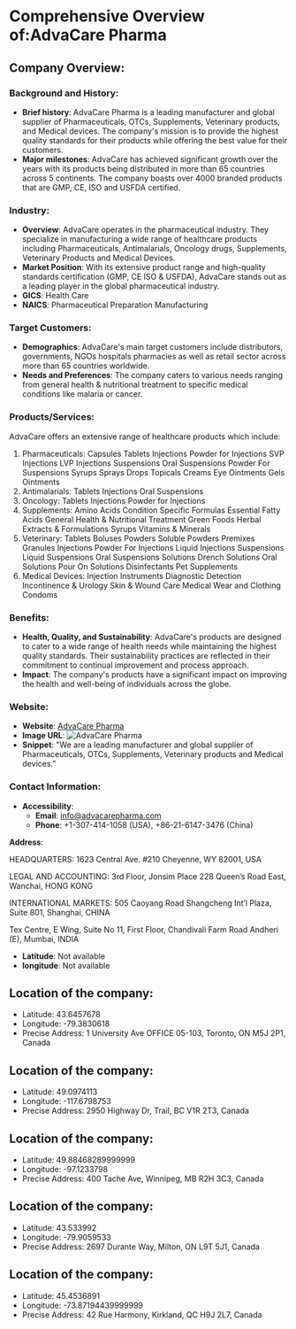 # Comprehensive Overview of:AdvaCare Pharma

## Company Overview:

### Background and History:
- **Brief history**: AdvaCare Pharma is a leading manufacturer and global supplier of Pharmaceuticals, OTCs, Supplements, Veterinary products, and Medical devices. The company's mission is to provide the highest quality standards for their products while offering the best value for their customers.
- **Major milestones**: AdvaCare has achieved significant growth over the years with its products being distributed in more than 65 countries across 5 continents. The company boasts over 4000 branded products that are GMP, CE, ISO and USFDA certified.

### Industry:
- **Overview**: AdvaCare operates in the pharmaceutical industry. They specialize in manufacturing a wide range of healthcare products including Pharmaceuticals, Antimalarials, Oncology drugs, Supplements, Veterinary Products and Medical Devices.
- **Market Position**: With its extensive product range and high-quality standards certification (GMP, CE ISO & USFDA), AdvaCare stands out as a leading player in the global pharmaceutical industry.
- **GICS**: Health Care
- **NAICS**: Pharmaceutical Preparation Manufacturing

### Target Customers:
- **Demographics**: AdvaCare's main target customers include distributors, governments, NGOs hospitals pharmacies as well as retail sector across more than 65 countries worldwide.
- **Needs and Preferences**: The company caters to various needs ranging from general health & nutritional treatment to specific medical conditions like malaria or cancer.

### Products/Services:
AdvaCare offers an extensive range of healthcare products which include:

1. Pharmaceuticals: Capsules Tablets Injections Powder for Injections SVP Injections LVP Injections Suspensions Oral Suspensions Powder For Suspensions Syrups Sprays Drops Topicals Creams Eye Ointments Gels Ointments
2. Antimalarials: Tablets Injections Oral Suspensions
3. Oncology: Tablets Injections Powder for Injections
4. Supplements: Amino Acids Condition Specific Formulas Essential Fatty Acids General Health & Nutritional Treatment Green Foods Herbal Extracts & Formulations Syrups Vitamins & Minerals
5. Veterinary: Tablets Boluses Powders Soluble Powders Premixes Granules Injections Powder For Injections Liquid Injections Suspensions Liquid Suspensions Oral Suspensions Solutions Drench Solutions Oral Solutions Pour On Solutions Disinfectants Pet Supplements
6. Medical Devices: Injection Instruments Diagnostic Detection Incontinence & Urology Skin & Wound Care Medical Wear and Clothing Condoms

### Benefits:
- **Health, Quality, and Sustainability**: AdvaCare's products are designed to cater to a wide range of health needs while maintaining the highest quality standards. Their sustainability practices are reflected in their commitment to continual improvement and process approach.
- **Impact**: The company's products have a significant impact on improving the health and well-being of individuals across the globe.

### Website:
- **Website**: [AdvaCare Pharma](https://www.advacarepharma.com/)
- **Image URL**: ![AdvaCare Pharma](https://www.advacarepharma.com/wp-content/uploads/2018/06/logo.png)
- **Snippet**: "We are a leading manufacturer and global supplier of Pharmaceuticals, OTCs, Supplements, Veterinary products and Medical devices."

### Contact Information:
- **Accessibility**:
  - **Email**: info@advacarepharma.com
  - **Phone**: +1-307-414-1058 (USA), +86-21-6147-3476 (China)
  
**Address**:

HEADQUARTERS: 
1623 Central Ave. #210 Cheyenne, WY 82001, USA 

LEGAL AND ACCOUNTING: 
3rd Floor, Jonsim Place 228 Queen’s Road East,
Wanchai, HONG KONG 

INTERNATIONAL MARKETS: 
505 Caoyang Road Shangcheng Int’l Plaza, Suite 801,
Shanghai, CHINA 

Tex Centre, E Wing, Suite No 11,
First Floor, Chandivali Farm Road Andheri (E),
Mumbai, INDIA

- **Latitude**: Not available
- **longitude**: Not available
## Location of the company:
- Latitude: 43.6457678
- Longitude: -79.3830618
- Precise Address: 1 University Ave OFFICE 05-103, Toronto, ON M5J 2P1, Canada

## Location of the company:
- Latitude: 49.0974113
- Longitude: -117.6798753
- Precise Address: 2950 Highway Dr, Trail, BC V1R 2T3, Canada

## Location of the company:
- Latitude: 49.88468289999999
- Longitude: -97.1233798
- Precise Address: 400 Tache Ave, Winnipeg, MB R2H 3C3, Canada

## Location of the company:
- Latitude: 43.533992
- Longitude: -79.9059533
- Precise Address: 2697 Durante Way, Milton, ON L9T 5J1, Canada

## Location of the company:
- Latitude: 45.4536891
- Longitude: -73.87194439999999
- Precise Address: 42 Rue Harmony, Kirkland, QC H9J 2L7, Canada
